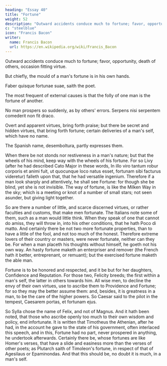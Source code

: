 ```yaml
---
heading: "Essay 40"
title: "Fortune"
weight: 52
description: "Outward accidents conduce much to fortune; favor, opportunity, death of others, occasion fitting virtue."
c: "steelblue"
icon: "Francis Bacon"
writer:
  name: Francis Bacon
  url: https://en.wikipedia.org/wiki/Francis_Bacon
---
```




Outward accidents conduce much to fortune; favor, opportunity, death of others, occasion fitting virtue. 

But chiefly, the mould of a man's fortune is in his own hands. 

Faber quisque fortunae suae, saith the poet. 

The most frequent of external causes is that the folly of one man is the fortune of another.

No man prospers so suddenly, as by others' errors. Serpens nisi serpentem comederit non fit draco. 

Overt and apparent virtues, bring forth praise; but there be secret and hidden virtues, that bring forth fortune; certain deliveries of a man's self, which have no name.

The Spanish name, desemboltura, partly expresses them. 

When there be not stonds nor restiveness in a man's nature; but that the wheels of his mind, keep way with the wheels of his fortune. For so Livy (after he had described Cato Major in these words, In illo viro tantum robur corporis et animi fuit, ut quocunque loco natus esset, fortunam sibi facturus videretur) falleth upon that, that he had versatile ingenium. Therefore if a man look sharply and attentively, he shall see Fortune: for though she be blind, yet she is not invisible. The way of fortune, is like the Milken Way in the sky; which is a meeting or knot of a number of small stars; not seen asunder, but giving light together. 

So are there a number of little, and scarce discerned virtues, or rather faculties and customs, that make men fortunate. The Italians note some of them, such as a man would little think. When they speak of one that cannot do amiss, they will throw in, into his other conditions, that he hath Poco di matto. And certainly there be not two more fortunate properties, than to have a little of the fool, and not too much of the honest. Therefore extreme lovers of their country or masters, were never fortunate, neither can they be. For when a man placeth his thoughts without himself, he goeth not his own way. An hasty fortune maketh an enterpriser and remover (the French hath it better, entreprenant, or remuant); but the exercised fortune maketh the able man.

Fortune is to be honored and respected, and it be but for her daughters, Confidence and Reputation. For those two, Felicity breeds; the first within a man's self, the latter in others towards him. All wise men, to decline the envy of their own virtues, use to ascribe them to Providence and Fortune; for so they may the better assume them: and, besides, it is greatness in a man, to be the care of the higher powers. So Caesar said to the pilot in the tempest, Caesarem portas, et fortunam ejus.

So Sylla chose the name of Felix, and not of Magnus. And it hath been noted, that those who ascribe openly too much to their own wisdom and policy, end infortunate. It is written that Timotheus the Athenian, after he had, in the account he gave to the state of his government, often interlaced this speech, and in this, Fortune had no part, never prospered in anything, he undertook afterwards. Certainly there be, whose fortunes are like Homer's verses, that have a slide and easiness more than the verses of other poets; as Plutarch saith of Timoleon's fortune, in respect of that of Agesilaus or Epaminondas. And that this should be, no doubt it is much, in a man's self.



